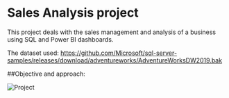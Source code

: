 # Sales Analysis project
This project deals with the sales management and analysis of a business using SQL and Power BI dashboards.

The dataset used: https://github.com/Microsoft/sql-server-samples/releases/download/adventureworks/AdventureWorksDW2019.bak

##Objective and approach:


![Project](https://github.com/omkardc19/Sales-Analysis-using-SQL-and-Power-BI/assets/107295459/92d90174-6cd4-4a9a-b807-69397111b6b4)
